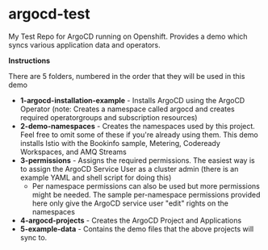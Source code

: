 # argocd-test
My Test Repo for ArgoCD running on Openshift. Provides a demo which syncs various application data and operators.

__Instructions__

There are 5 folders, numbered in the order that they will be used in this demo

- **1-argocd-installation-example** - Installs ArgoCD using the ArgoCD Operator (note: Creates a namespace called argocd and creates required operatorgroups and subscription resources)
- **2-demo-namespaces** - Creates the namespaces used by this project. Feel free to omit some of these if you're already using them. This demo installs Istio with the Bookinfo sample, Metering, Codeready Workspaces, and AMQ Streams
- **3-permissions** - Assigns the required permissions. The easiest way is to assign the ArgoCD Service User as a cluster admin (there is an example YAML and shell script for doing this)
  - Per namespace permissions can also be used but more permissions might be needed. The sample per-namespace permissions provided here only give the ArgoCD service user "edit" rights on the namespaces
- **4-argocd-projects** - Creates the ArgoCD Project and Applications
- **5-example-data** - Contains the demo files that the above projects will sync to.

